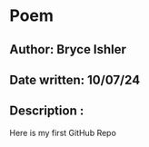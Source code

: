 # Poem
## Author: Bryce Ishler
## Date written: 10/07/24
## Description :
Here is my first GitHub Repo
